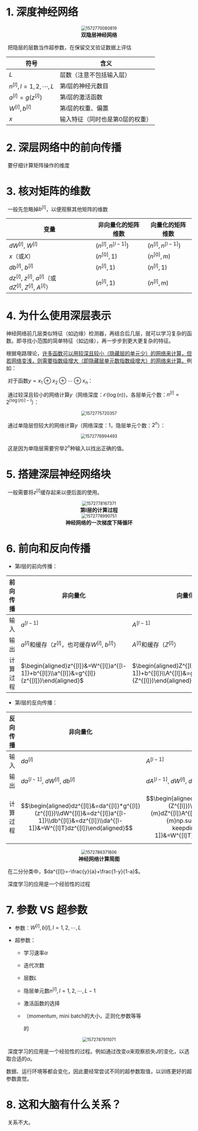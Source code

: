 # 1. 深度神经网络

<div align="center">
    <img src="Week 4 Deep Neural Networks.assets/1572770080819.png" alt="1572770080819" style="zoom:80%;" />
    <br>
    <b>双隐层神经网络</b>
</div>

​		把隐层的层数当作超参数，在保留交叉验证数据上评估

| 符号                      | 含义                            |
| ------------------------- | ------------------------------- |
| $L$                       | 层数（注意不包括输入层）        |
| $n^{[l]}, l=1,2,\cdots,L$ | 第$l$层的神经元数目             |
| $a^{[l]}=g(z^{[l]})$      | 第$i$层的激活函数               |
| $W^{[l]}, b^{[l]}$        | 第$i$层的权重、偏置             |
| $x$                       | 输入特征（同时也是第0层的权重） |

# 2. 深层网络中的前向传播

​		要仔细计算矩阵操作的维度

# 3. 核对矩阵的维数

​		一般先忽略掉$b^{[l]}$，以便观察其他矩阵的维数

| 变量                                                         | 非向量化的矩阵维数     | 向量化的矩阵维数       |
| ------------------------------------------------------------ | ---------------------- | ---------------------- |
| $dW^{[l]},\ W^{[l]}$                                         | $(n^{[l]}, n^{[l-1]})$ | $(n^{[l]}, n^{[l-1]})$ |
| $x$（或$X$）                                                 | $(n^{[0]},1)$          | $(n^{[0]},m)$          |
| $db^{[l]},\ b^{[l]}$                                         | $(n^{[l]}, 1)$         | $(n^{[l]}, 1)$         |
| $dz^{[l]},\ z^{[l]},\ a^{[l]}$（或$dZ^{[l]},\ Z^{[l]},\ A^{[l]}$） | $(n^{[l]}, 1)$         | $(n^{[l]}, m)$         |

# 4. 为什么使用深层表示

​		神经网络前几层类似特征（如边缘）检测器，再结合后几层，就可以学习复杂的函数。即寻找小范围的简单特征（如边缘），再一步步到更大更复杂的特征。

​		根据电路理论，<u>许多函数可以用较深且较小（隐藏层的单元少）的网络来计算，但若网络变浅，则需要指数级增大（即隐藏层单元数指数级增大）的网络来计算。</u>例如：

​		对于函数$y=x_1\oplus x_2\oplus \cdots\oplus x_n$：

​		通过较深且较小的网络计算$y$（网络深度：$\mathcal{O}(\log(n))$，各层单元个数：$n^{[l]}=2^{\lceil\log(n)\rceil-l}$）：

<div align="center">
    <img src="Week 4 Deep Neural Networks.assets/1572775720357.png" alt="1572775720357" style="zoom:80%;" />
</div>

​		通过单隐层但较大的网络计算$y$（网络深度：$1$，隐层单元个数：$2^n$）：

<div align="center">
    <img src="Week 4 Deep Neural Networks.assets/1572776994493.png" alt="1572776994493" style="zoom:80%;" />
</div>



​		这是因为单隐层需要穷举$2^n$种输入以找出正确的值。

# 5. 搭建深层神经网络块

​		一般需要将$z^{[l]}$缓存起来以便后面的使用。

<div align="center">
    <img src="Week 4 Deep Neural Networks.assets/1572778167371.png" alt="1572778167371" style="zoom:80%;" />
    <br>
    <b>第l层的计算过程</b>
</div>

<div align="center">
    <img src="Week 4 Deep Neural Networks.assets/1572778990751.png" alt="1572778990751" style="zoom:80%;" />
    <br>
    <b>神经网络的一次梯度下降循环</b>
</div>



# 6. 前向和反向传播

- 第$l$层的前向传播：

| 前向传播 | 非向量化                                                     | 向量化                                                       |
| -------- | ------------------------------------------------------------ | ------------------------------------------------------------ |
| 输入     | $a^{[l-1]}$                                                  | $A^{[l-1]}$                                                  |
| 输出     | $a^{[l]}$和缓存（$z^{[l]}$，也可缓存$W^{[l]},\ b^{[l]}$）    | $A^{[l]}$和缓存（$Z^{[l]}$）                                 |
| 计算过程 | $\begin{aligned}z^{[l]}&=W^{[l]}a^{[l-1]}+b^{[l]}\\a^{[l]}&=g^{[l]}(z^{[l]})\end{aligned}$ | $\begin{aligned}Z^{[l]}&=W^{[l]}A^{[l-1]}+b^{[l]}\\A^{[l]}&=g^{[l]}(Z^{[l]})\end{aligned}$ |

- 第$l$层的反向传播：

| 反向传播 | 非向量化                                                     | 向量化                                                       |
| -------- | ------------------------------------------------------------ | ------------------------------------------------------------ |
| 输入     | $da^{[l]}$                                                   | $A^{[l-1]}$                                                  |
| 输出     | $da^{[l-1]},\ dW^{[l]},\ db^{[l]}$                           | $dA^{[l-1]},\ dW^{[l]},\ db^{[l]}$                           |
| 计算过程 | $$\begin{aligned}dz^{[l]}&=da^{[l]}*g^{[l]}(z^{[l]})\\dW^{[l]}&=dz^{[l]}a^{[l-1]}\\db^{[l]}&=dz^{[l]}\\da^{[l-1]}&=W^{[l]T}dz^{[l]}\end{aligned}$$ | $$\begin{aligned}dZ^{[l]}&=dA^{[l]}*g^{[l]'}(Z^{[l]})\\dW^{[l]}&=\frac{1}{m}dZ^{[l]}A^{[l-1]T}\\db^{[l]}&=\frac{1}{m}np.sum(dZ^{[l]},\ axis=1,\ keepdims=True)\\dA^{[l-1]}&=W^{[l]T}dZ^{[l]}\end{aligned}$$ |

<div align="center">
    <img src="Week 4 Deep Neural Networks.assets/1572786371806.png" alt="1572786371806" style="zoom:80%;" />
    <br>
    <b>神经网络计算简图</b>
</div>

​		在二分分类中，$da^{[l]}=-\frac{y}{a}+\frac{1-y}{1-a}$。

​		深度学习的应用是一个经验性的过程

# 7. 参数 VS 超参数

- 参数：$W^{[l]}, b{[l]}, l=1,2,\cdots,L$

- 超参数：

  - 学习速率$\alpha$

  - 迭代次数

  - 层数$L$

  - 隐层单元数$n^{[l]}, l=1,2,\cdots,L-1$

  - 激活函数的选择

  - （momentum, mini batch的大小，正则化参数等等

    的

<div align="center">
    <img src="Week 4 Deep Neural Networks.assets/1572787911071.png" alt="1572787911071" style="zoom:80%;" />
</div>

​		深度学习的应用是一个经验性的过程。例如通过改变$\alpha$来观察损失$J$的变化，以选取合适的$\alpha$。

​		数据、运行环境等都会变化，因此要经常尝试不同的超参数取值，以训练更好的超参数直觉。

# 8. 这和大脑有什么关系？

​		关系不大。

